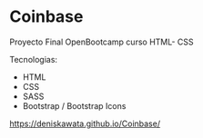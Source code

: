 # Coinbase

Proyecto Final OpenBootcamp curso HTML- CSS

Tecnologias:
- HTML
- CSS
- SASS
- Bootstrap / Bootstrap Icons

https://deniskawata.github.io/Coinbase/
